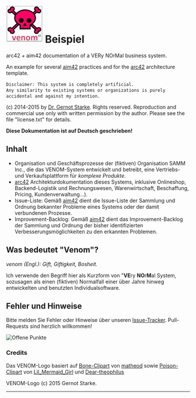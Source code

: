 # ![](./venom-logo-small.jpg) Beispiel
arc42 + aim42 documentation of a VERy NOrMal business system.

An example for several [aim42] practices and for the [arc42] architecture template.

    Disclaimer: This system is completely artificial.
    Any similarity to existing systems or organizations is purely accidental and against my intention.


(c) 2014-2015 by [Dr. Gernot Starke]. Rights reserved. Reproduction and commercial use only
with written permission by the author. Please see the file "license.txt" for details.


 **Diese Dokumentation ist auf Deutsch geschrieben!**

## Inhalt

* Organisation und Geschäftsprozesse der (fiktiven) Organisation SAMM Inc., die das VENOM-System entwickelt und betreibt, eine Vertriebs- und Verkaufsplattform für _komplexe Produkte_.
* [arc42] Architekturdokumentation dieses Systems, inklusive Onlineshop, Backend-Logistik und Rechnungswesen, Warenwirtschaft, Beschaffung,
  Pricing, Kundenverwaltung...).
* Issue-Liste: Gemäß [aim42] dient die Issue-Liste der Sammlung und Ordnung
  bekannter Probleme eines Systems oder der damit verbundenen Prozesse.
* Improvement-Backlog: Gemäß [aim42] dient das Improvement-Backlog der Sammlung und Ordnung
  der bisher identifizierten Verbesserungsmöglichkeiten zu den erkannten Problemen.


## Was bedeutet "Venom"?

_venom (Engl.): Gift, Giftigkeit, Bosheit._

Ich verwende den Begriff hier als Kurzform von "**VE**ry **NO**r**M**al System,
sozusagen als einen (fiktiven) Normalfall einer über Jahre hinweg entwickelten
und benutzten Individualsoftware.

## Fehler und Hinweise
Bitte melden Sie Fehler oder Hinweise über unseren [Issue-Tracker]. Pull-Requests
sind herzlich willkommen!


![Offene Punkte](http://img.shields.io/github/issues/aim42/venom-example.svg)


### Credits
Das VENOM-Logo basiert auf [Bone-Clipart] 
von [matheod](https://openclipart.org/user-detail/matheod) 
sowie [Poison-Clipart] 
von [Lil_Mermaid_Girl](https://openclipart.org/user-detail/Lil_Mermaid_Girl) 
und [Dear-theophilus](https://openclipart.org/user-detail/dear_theophilus)

VENOM-Logo (c) 2015 Gernot Starke.

___
[aim42]: http://aim42.org "The Architecture Improvement Method"
[arc42]: http://arc42.de "The arc42 Template for Software Architectures"

[Issue-Tracker]: https://github.com/aim42/venom-example/issues "Issue-Tracker"

[Dr. Gernot Starke]: http://gernotstarke.de "Homepage of Dr. Gernot Starke"

[Bone-Clipart]: https://openclipart.org/image/800px/svg_to_png/188266/bone.png "Bone Clipart from OpenClipart.org"

[Poison-Clipart]: https://openclipart.org/detail/158953/skull-and-crossbones-large-pink "Poison Clipart from OpenCliplart.org"
